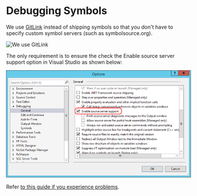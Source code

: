 # Debugging Symbols

We use [GitLink](https://github.com/Gittools/GitLink) instead of shipping symbols so that you don't have to specify custom symbol servers (such as symbolsource.org).

![We use GitLink](https://docs.reactiveui.net/images/contributing/git-link.gif)

The only requirement is to ensure the check the Enable source server support option in Visual Studio as shown below:

![](/images/contributing/gitlink-visualstudio-enablesourceserversupport.png)

Refer [to this guide if you experience problems](https://github.com/GitTools/GitLink#troubleshooting).